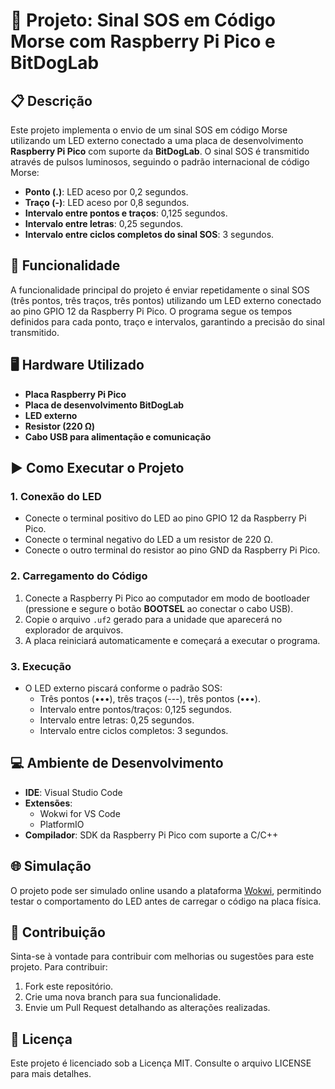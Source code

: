 
# 🚀 Projeto: Sinal SOS em Código Morse com Raspberry Pi Pico e BitDogLab

## 📋 Descrição
Este projeto implementa o envio de um sinal SOS em código Morse utilizando um LED externo conectado a uma placa de desenvolvimento **Raspberry Pi Pico** com suporte da **BitDogLab**. O sinal SOS é transmitido através de pulsos luminosos, seguindo o padrão internacional de código Morse:

- **Ponto (.)**: LED aceso por 0,2 segundos.
- **Traço (-)**: LED aceso por 0,8 segundos.
- **Intervalo entre pontos e traços**: 0,125 segundos.
- **Intervalo entre letras**: 0,25 segundos.
- **Intervalo entre ciclos completos do sinal SOS**: 3 segundos.

## 🔧 Funcionalidade
A funcionalidade principal do projeto é enviar repetidamente o sinal SOS (três pontos, três traços, três pontos) utilizando um LED externo conectado ao pino GPIO 12 da Raspberry Pi Pico. O programa segue os tempos definidos para cada ponto, traço e intervalos, garantindo a precisão do sinal transmitido.

## 🖥️ Hardware Utilizado
- **Placa Raspberry Pi Pico**
- **Placa de desenvolvimento BitDogLab**
- **LED externo**
- **Resistor (220 Ω)**
- **Cabo USB para alimentação e comunicação**

## ▶️ Como Executar o Projeto

### 1. **Conexão do LED**
- Conecte o terminal positivo do LED ao pino GPIO 12 da Raspberry Pi Pico.
- Conecte o terminal negativo do LED a um resistor de 220 Ω.
- Conecte o outro terminal do resistor ao pino GND da Raspberry Pi Pico.

### 2. **Carregamento do Código**
1. Conecte a Raspberry Pi Pico ao computador em modo de bootloader (pressione e segure o botão **BOOTSEL** ao conectar o cabo USB).
2. Copie o arquivo `.uf2` gerado para a unidade que aparecerá no explorador de arquivos.
3. A placa reiniciará automaticamente e começará a executar o programa.

### 3. **Execução**
- O LED externo piscará conforme o padrão SOS:
  - Três pontos (•••), três traços (---), três pontos (•••).
  - Intervalo entre pontos/traços: 0,125 segundos.
  - Intervalo entre letras: 0,25 segundos.
  - Intervalo entre ciclos completos: 3 segundos.

## 💻 Ambiente de Desenvolvimento
- **IDE**: Visual Studio Code
- **Extensões**:
  - Wokwi for VS Code
  - PlatformIO
- **Compilador**: SDK da Raspberry Pi Pico com suporte a C/C++

## 🌐 Simulação
O projeto pode ser simulado online usando a plataforma [Wokwi](https://wokwi.com/), permitindo testar o comportamento do LED antes de carregar o código na placa física.

## 🤝 Contribuição
Sinta-se à vontade para contribuir com melhorias ou sugestões para este projeto. Para contribuir:
1. Fork este repositório.
2. Crie uma nova branch para sua funcionalidade.
3. Envie um Pull Request detalhando as alterações realizadas.

## 📝 Licença
Este projeto é licenciado sob a Licença MIT. Consulte o arquivo LICENSE para mais detalhes.
